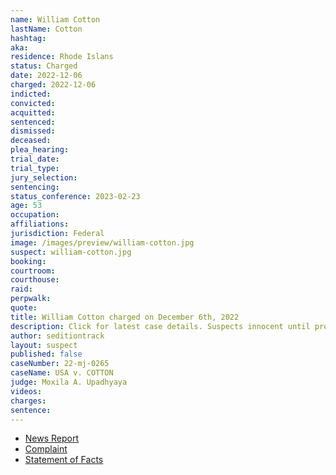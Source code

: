 ```yaml
---
name: William Cotton
lastName: Cotton
hashtag:
aka:
residence: Rhode Islans
status: Charged
date: 2022-12-06
charged: 2022-12-06
indicted:
convicted:
acquitted:
sentenced:
dismissed:
deceased:
plea_hearing:
trial_date:
trial_type:
jury_selection:
sentencing:
status_conference: 2023-02-23
age: 53
occupation:
affiliations:
jurisdiction: Federal
image: /images/preview/william-cotton.jpg
suspect: william-cotton.jpg
booking:
courtroom:
courthouse:
raid:
perpwalk:
quote:
title: William Cotton charged on December 6th, 2022
description: Click for latest case details. Suspects innocent until proven guilty.
author: seditiontrack
layout: suspect
published: false
caseNumber: 22-mj-0265
caseName: USA v. COTTON
judge: Moxila A. Upadhyaya
videos:
charges:
sentence:
---
```

- [News Report](https://www.necn.com/news/local/rhode-island-man-charged-in-jan-6-riot/2885788/)
- [Complaint](https://www.justice.gov/usao-dc/case-multi-defendant/file/1559631/download)
- [Statement of Facts](https://www.justice.gov/usao-dc/case-multi-defendant/file/1559636/download)
